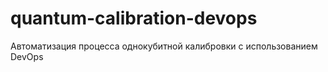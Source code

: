 # quantum-calibration-devops
Автоматизация процесса однокубитной калибровки с использованием DevOps
